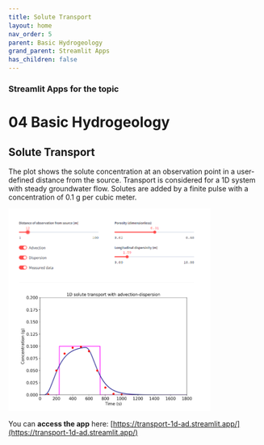 ```yaml
---
title: Solute Transport
layout: home
nav_order: 5
parent: Basic Hydrogeology
grand_parent: Streamlit Apps
has_children: false
---
```


<script type="text/javascript" async
    src="https://cdnjs.cloudflare.com/ajax/libs/mathjax/3.2.2/es5/tex-mml-chtml.js">
</script>

### Streamlit Apps for the topic

# 04 Basic Hydrogeology

## Solute Transport

The plot shows the solute concentration at an observation point in a user-defined distance from the source. Transport is considered for a 1D system with steady groundwater flow. Solutes are added by a finite pulse with a concentration of 0.1 g per cubic meter.

<img src="..\assets\images\st\04\Transport 1D AD ST.png" alt="Screenshot of the app" width="400" />

You can **access the app** here: [https://transport-1d-ad.streamlit.app/](https://transport-1d-ad.streamlit.app/)





